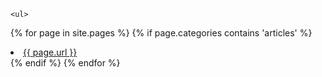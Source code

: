     <ul>
{% for page in site.pages %}
{% if page.categories contains 'articles' %}
      <li>
        <a href="{{ page.url }}">{{ page.url }}</a>
      </li>
{% endif %}
{% endfor %}
    </ul>

